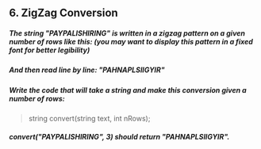 ## 6. ZigZag Conversion

##### The string "PAYPALISHIRING" is written in a zigzag pattern on a given number of rows like this: (you may want to display this pattern in a fixed font for better legibility)



##### And then read line by line: "PAHNAPLSIIGYIR"
##### Write the code that will take a string and make this conversion given a number of rows:

> string convert(string text, int nRows);

##### convert("PAYPALISHIRING", 3) should return "PAHNAPLSIIGYIR".
